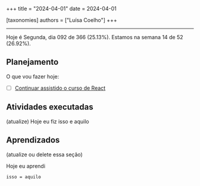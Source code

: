 +++
title = "2024-04-01"
date = 2024-04-01

[taxonomies]
authors = ["Luísa Coelho"]
+++

---

Hoje é Segunda, dia 092 de 366 (25.13%). Estamos na semana 14 de 52 (26.92%).

## Planejamento

O que vou fazer hoje:

- [ ] [Continuar assistido o curso de React](https://www.youtube.com/watch?v=bMknfKXIFA8)

## Atividades executadas

(atualize) Hoje eu fiz isso e aquilo

## Aprendizados

(atualize ou delete essa seção)

Hoje eu aprendi
```
isso = aquilo
```
